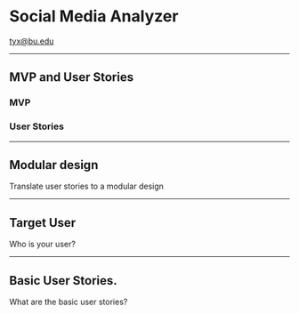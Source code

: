 # Social Media Analyzer
tyx@bu.edu

---

## MVP and User Stories
### MVP
### User Stories

--- 

## Modular design

Translate user stories to a modular design

---

## Target User

Who is your user?

---

## Basic User Stories.
What are the basic user stories?

